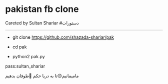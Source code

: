 # pakistan fb clone
Careted by Sultan Shariar
#دستورات
______________________________________________________
* git clone https://github.com/shazada-shariar/pak


* cd pak

* python2 pak.py

pass:sultan_shariar



مامیمانیم😊تا به دریا حکم 💪طوفان بدهیم
